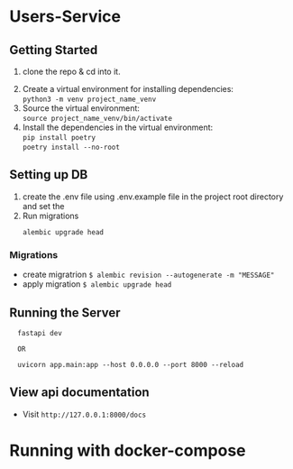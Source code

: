 # Users-Service

## Getting Started
1. clone the repo & cd into it.
<!-- 2. Install python devels:
   <br/><nbsp/>`sudo apt install python3-dev libmysqlclient-dev build-essential ` -->
2. Create a virtual environment for installing dependencies:
   <br/><nbsp/>`python3 -m venv project_name_venv`
3. Source the virtual environment:
   <br/><nbsp/>`source project_name_venv/bin/activate`
4. Install the dependencies in the virtual environment:
   <br/><nbsp/>`pip install poetry`
   <br/><nbsp/>`poetry install --no-root`

## Setting up DB
1. create the .env file using .env.example file in the project root directory and set the
2. Run migrations
   ```shell
   alembic upgrade head
   ```


### Migrations
- create migratrion ```$ alembic revision --autogenerate -m "MESSAGE"```
- apply migration ```$ alembic upgrade head```

## Running the Server
```shell
  fastapi dev

  OR

  uvicorn app.main:app --host 0.0.0.0 --port 8000 --reload
```

## View api documentation
- Visit `http://127.0.0.1:8000/docs`


# Running with docker-compose



